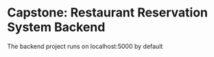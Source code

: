 # Capstone: Restaurant Reservation System Backend

The backend project runs on localhost:5000 by default
